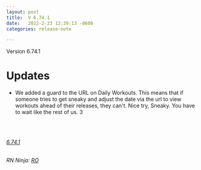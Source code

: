 ```yaml
---
layout: post
title:  V 6.74.1
date:   2022-2-23 12:39:13 -0600
categories: release-note

---
```

Version 6.74.1  

# Updates
- We added a guard to the URL on Daily Workouts. This means that if someone tries to get sneaky and adjust the date via the url to view workouts ahead of their releases, they can't. Nice try, Sneaky. You have to wait like the rest of us. 3

<br/>




<br/>


*[6.74.1](https://github.com/streetparking/my-streetparking/releases/tag/v6.74.1)*
<br/>
<br/>
 
_RN Ninja: [RO](https://github.com/robyanna)_
 
 
 